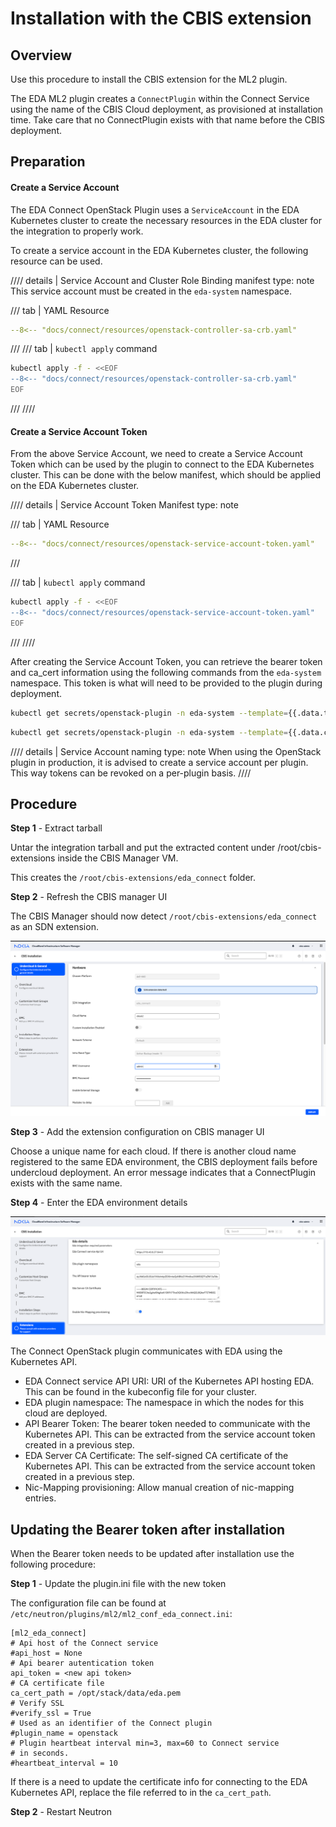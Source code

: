 # Installation with the CBIS extension

## Overview

Use this procedure to install the CBIS extension for the ML2 plugin.

The EDA ML2 plugin creates a `ConnectPlugin` within the Connect Service using the name of the CBIS Cloud deployment, as provisioned at installation time. Take care that no ConnectPlugin exists with that name before the CBIS deployment.

## Preparation

#### Create a Service Account

The EDA Connect OpenStack Plugin uses a `ServiceAccount` in the EDA Kubernetes cluster to create the necessary resources in the EDA cluster for the integration to properly work.

To create a service account in the EDA Kubernetes cluster, the following resource can be used.

//// details | Service Account and Cluster Role Binding manifest
    type: note
This service account must be created in the `eda-system` namespace.

/// tab | YAML Resource

```yaml
--8<-- "docs/connect/resources/openstack-controller-sa-crb.yaml"
```

///
/// tab | `kubectl apply` command

```bash
kubectl apply -f - <<EOF
--8<-- "docs/connect/resources/openstack-controller-sa-crb.yaml"
EOF
```

///
////

#### Create a Service Account Token

From the above Service Account, we need to create a Service Account Token which can be used by the plugin to connect to the EDA Kubernetes cluster. This can be done with the below manifest, which should be applied on the EDA Kubernetes cluster.

//// details | Service Account Token Manifest
    type: note

/// tab | YAML Resource

```yaml
--8<-- "docs/connect/resources/openstack-service-account-token.yaml"
```

///

/// tab | `kubectl apply` command

```bash
kubectl apply -f - <<EOF
--8<-- "docs/connect/resources/openstack-service-account-token.yaml"
EOF
```

///
////

After creating the Service Account Token, you can retrieve the bearer token and ca_cert information using the following commands from the `eda-system` namespace. 
This token is what will need to be provided to the plugin during deployment.

```bash
kubectl get secrets/openstack-plugin -n eda-system --template={{.data.token}} | base64 --decode
```
```bash
kubectl get secrets/openstack-plugin -n eda-system --template={{.data.ca_cert}} | base64 --decode
```

//// details | Service Account naming
    type: note
When using the OpenStack plugin in production, it is advised to create a service account per plugin. This way tokens can be revoked on a per-plugin basis.
////

## Procedure

**Step 1** - Extract tarball

Untar the integration tarball and put the extracted content under /root/cbis-extensions inside the CBIS Manager VM.

This creates the `/root/cbis-extensions/eda_connect` folder.

**Step 2** - Refresh the CBIS manager UI

The CBIS Manager should now detect `/root/cbis-extensions/eda_connect` as an SDN extension.

![img.png](resources/openstack-cbis-sdn-detected.png)

**Step 3** - Add the extension configuration on CBIS manager UI

Choose a unique name for each cloud. If there is another cloud name registered to the same EDA environment, the CBIS deployment fails before undercloud deployment. An error message indicates that a ConnectPlugin exists with the same name.

**Step 4** - Enter the EDA environment details

![CBIS cloud extension environment details](resources/openstack-cbis-install.png)

The Connect OpenStack plugin communicates with EDA using the Kubernetes API.

* EDA Connect service API URI: URI of the Kubernetes API hosting EDA. This can be found in the kubeconfig file for your cluster.
* EDA plugin namespace: The namespace in which the nodes for this cloud are deployed.
* API Bearer Token: The bearer token needed to communicate with the Kubernetes API. This can be extracted from the service account token created in a previous step.
* EDA Server CA Certificate: The self-signed CA certificate of the Kubernetes API. This can be extracted from the service account token created in a previous step.
* Nic-Mapping provisioning: Allow manual creation of nic-mapping entries.

## Updating the Bearer token after installation

When the Bearer token needs to be updated after installation use the following procedure:

**Step 1** - Update the plugin.ini file with the new token

The configuration file can be found at `/etc/neutron/plugins/ml2/ml2_conf_eda_connect.ini`:

```
[ml2_eda_connect]
# Api host of the Connect service
#api_host = None
# Api bearer autentication token
api_token = <new api token>
# CA certificate file
ca_cert_path = /opt/stack/data/eda.pem
# Verify SSL
#verify_ssl = True
# Used as an identifier of the Connect plugin
#plugin_name = openstack
# Plugin heartbeat interval min=3, max=60 to Connect service
# in seconds.
#heartbeat_interval = 10
```

If there is a need to update the certificate info for connecting to the EDA Kubernetes API, replace the file
referred to in the `ca_cert_path`.

**Step 2** - Restart Neutron


